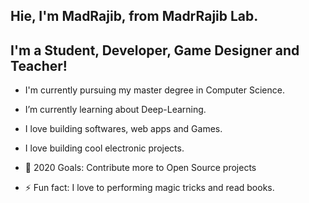 ## Hie, I'm MadRajib, from MadrRajib Lab. 

## I'm a Student, Developer, Game Designer and Teacher! 

- I'm currently pursuing my master degree in Computer Science.  
- I’m currently learning about Deep-Learning. 
- I love building softwares, web apps and Games.
- I love building cool electronic projects.  

- 🥅 2020 Goals: Contribute more to Open Source projects
- ⚡ Fun fact: I love to performing magic tricks and read books.
